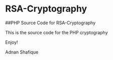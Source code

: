 # RSA-Cryptography
##PHP Source Code for RSA-Cryptography 

This is the source code for the PHP cryptography 

Enjoy!

Adnan Shafique
